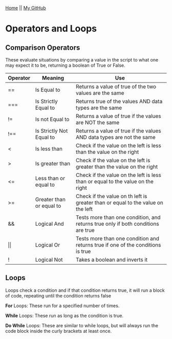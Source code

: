 [Home](README.md) || [My GitHub](https://github.com/leahgrace555)

# Operators and Loops

## Comparison Operators

These evaluate situations by comparing a value in the script to what one may expect it to be, returning a boolean of True or False.

| Operator | Meaning        | Use      |
|----------|----------------|----------|
| ==       | Is Equal to    | Returns a value of true of the two values are the same|
| ===     | Is Strictly Equal to | Returns true of the values AND data types are the same|
| !=     | Is not Equal to | Returns a value of true if the values are NOT the same |
|!==     | Is Strictly Not Equal to | Returns a value of true if the values AND data types are not the same |
| <      | Is less than | Check if the value on the left is less than the value on the right| 
| >       | Is greater than | Check if the value on the left is greater than the value on the right|
| <=    | Less than or equal to |  Check if the value on the left is less than or equal to the value on the right |
| >=   | Greater than or equal to | Check if the value on th left is greater than or equal to the value on the left |
| && | Logical And | Tests more than one condition, and returns true only if both conditions are true |
| \|\| | Logical Or | Tests more than one condition and returns true if one of the conditions is true|
| ! | Logical Not | Takes a boolean and inverts it

## Loops

Loops check a condition and if that condition returns true, it will run a block of code, repeating until the condition returns false

**For** Loops: These run for a specified number of times.

**While** Loops: These run as long as the condition is true.

**Do While** Loops: These are similar to while loops, but will always run the code block inside the curly brackets at least once. 



